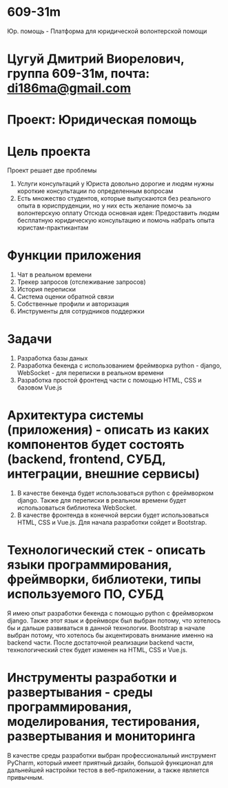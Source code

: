 # 609-31m
Юр. помощь - Платформа для юридической волонтерской помощи

# Цугуй Дмитрий Виорелович, группа 609-31м, почта: di186ma@gmail.com

# Проект: Юридическая помощь

# Цель проекта
Проект решает две проблемы
1. Услуги консультаций у Юриста довольно дорогие и людям нужны короткие консультации по определенным вопросам
2. Есть множество студентов, которые выпускаются без реального опыта в юриспруденции, но у них есть желание помочь за волонтерскую оплату
   Отсюда основная идея: Предоставить людям бесплатную юридическую консультацию и помочь набрать опыта юристам-практикантам

# Функции приложения
1. Чат в реальном времени
2. Трекер запросов (отслеживание запросов)
3. История переписки
4. Система оценки обратной связи
5. Собственные профили и авторизация
6. Инструменты для сотрудников поддержки

# Задачи
1. Разработка базы даных
2. Разработка бекенда с использованием фреймворка python - django, WebSocket - для переписки в реальном времени
3. Разработка простой фронтенд части с помощью HTML, CSS и базовом Vue.js

# Архитектура системы (приложения) - описать из каких компонентов будет состоять (backend, frontend, СУБД, интеграции, внешние сервисы)
1. В качестве бекенда будет использоваться python с фреймворком django. Также для переписки в реальном времени будет использоваться библиотека WebSocket.
2. В качестве фронтенда в конечной версии будет использоваться HTML, CSS и Vue.js. Для начала разработки сойдет и Bootstrap. 

# Технологический стек - описать языки программирования, фреймворки, библиотеки, типы используемого ПО, СУБД
Я имею опыт разработки бекенда с помощью python с фреймворком django. Также этот язык и фреймворк был выбран потому, что хотелось бы и дальше развиваться в данной технологии.
Bootstrap в начале выбран потому, что хотелось бы акцентировать внимание именно на backend части. После достаточной реализации backend части, технологический стек будет изменен на HTML, CSS и Vue.js.

# Инструменты разработки и развертывания - среды программирования, моделирования, тестирования, развертывания и мониторинга
В качестве среды разработки выбран профессиональный инструмент PyCharm, который имеет приятный дизайн, большой функционал для дальнейшей настройки тестов в веб-приложении, а также является привычным.

